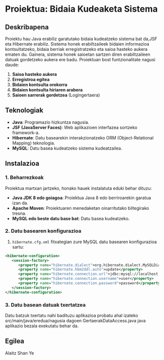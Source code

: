 # Proiektua: Bidaia Kudeaketa Sistema

## Deskribapena
Proiektu hau Java erabiliz garatutako bidaia kudeatzeko sistema bat da,JSF eta Hibernate erabiliz. Sistema honek erabiltzaileek bidaien informazioa kontsultatzeko, bidaia berriak erregistratzeko eta saioa hasteko aukera ematen du. Gainera, sistema honek saioetan sartzen diren erabiltzaileen datuak gordetzeko aukera ere badu. Proiektuan bost funtzionalitate nagusi daude:

1. **Saioa hasteko aukera** 
2. **Erregistroa egitea** 
3. **Bidaien kontsulta orokorra** 
4. **Bidaien kontsulta hiriaren arabera** 
5. **Saioen sarrerak gordetzea** (Logingertaera)

## Teknologiak
- **Java**: Programazio hizkuntza nagusia.
- **JSF (JavaServer Faces)**: Web aplikazioen interfazea sortzeko framework-a.
- **Hibernate**: Datu basearekin interakzionatzeko ORM (Object-Relational Mapping) teknologia.
- **MySQL**: Datu basea kudeatzeko sistema kudeatzailea.

## Instalazioa

### 1. Beharrezkoak
Proiektua martxan jartzeko, honako hauek instalatuta eduki behar dituzu:
- **Java JDK 8 edo goiagoa**: Proiektua Java 8 edo berriroarekin garatua izan da.
- **Apache Maven**: Proiektuaren menedaketan oinarritutako biltegirako tresna.
- **MySQL edo beste datu base bat**: Datu basea kudeatzeko.

### 2. Datu basearen konfigurazioa
1. `hibernate.cfg.xml` fitxategian zure MySQL datu basearen konfigurazioa sartu:
```xml
<hibernate-configuration>
   <session-factory>
      <property name="hibernate.dialect">org.hibernate.dialect.MySQLDialect</property>
      <property name="hibernate.hbm2ddl.auto">update</property>
      <property name="hibernate.connection.url">jdbc:mysql://localhost:Portua/datu-basearen izena</property>
      <property name="hibernate.connection.username">user</property>
      <property name="hibernate.connection.password">password</property>
   </session-factory>
</hibernate-configuration>
```
### 3. Datu basean datuak txertatzea
Datu batzuk txertatu nahi badituzu aplikazioa probatu ahal izateko src/main/java/eredua/nagusia dagoen GertaerakDataAccess.java java aplikazio bezala exekutatu behar da.
## Egilea
Alaitz Shan Ye



